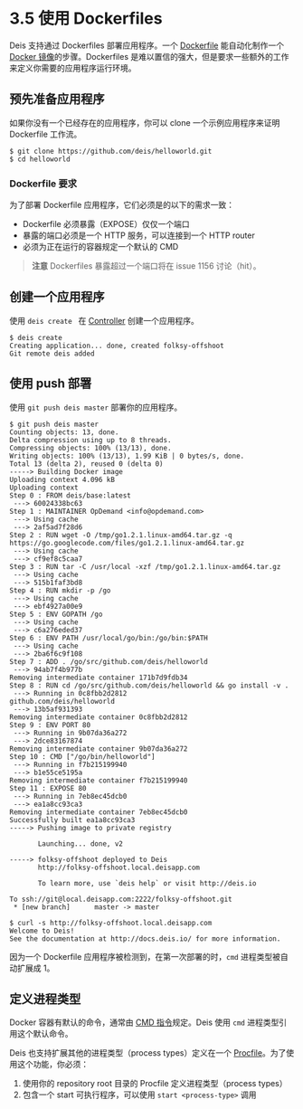 # 3.5 使用 Dockerfiles

Deis 支持通过 Dockerfiles 部署应用程序。一个 [Dockerfile][1] 能自动化制作一个 [Docker 镜像][2]的步骤。Dockerfiles 是难以置信的强大，但是要求一些额外的工作来定义你需要的应用程序运行环境。

## 预先准备应用程序

如果你没有一个已经存在的应用程序，你可以 clone 一个示例应用程序来证明 Dockerfile 工作流。

```
$ git clone https://github.com/deis/helloworld.git
$ cd helloworld
```

### Dockerfile 要求

为了部署 Dockerfile 应用程序，它们必须是的以下的需求一致：

- Dockerfile 必须暴露（EXPOSE）仅仅一个端口
- 暴露的端口必须是一个 HTTP 服务，可以连接到一个 HTTP router
- 必须为正在运行的容器规定一个默认的 CMD

> **注意**
Dockerfiles 暴露超过一个端口将在 issue 1156 讨论（hit）。

## 创建一个应用程序

使用 `deis create ` 在 [Controller][3] 创建一个应用程序。

```
$ deis create
Creating application... done, created folksy-offshoot
Git remote deis added
```

## 使用 push 部署

使用 `git push deis master` 部署你的应用程序。

```
$ git push deis master
Counting objects: 13, done.
Delta compression using up to 8 threads.
Compressing objects: 100% (13/13), done.
Writing objects: 100% (13/13), 1.99 KiB | 0 bytes/s, done.
Total 13 (delta 2), reused 0 (delta 0)
-----> Building Docker image
Uploading context 4.096 kB
Uploading context
Step 0 : FROM deis/base:latest
 ---> 60024338bc63
Step 1 : MAINTAINER OpDemand <info@opdemand.com>
 ---> Using cache
 ---> 2af5ad7f28d6
Step 2 : RUN wget -O /tmp/go1.2.1.linux-amd64.tar.gz -q https://go.googlecode.com/files/go1.2.1.linux-amd64.tar.gz
 ---> Using cache
 ---> cf9ef8c5caa7
Step 3 : RUN tar -C /usr/local -xzf /tmp/go1.2.1.linux-amd64.tar.gz
 ---> Using cache
 ---> 515b1faf3bd8
Step 4 : RUN mkdir -p /go
 ---> Using cache
 ---> ebf4927a00e9
Step 5 : ENV GOPATH /go
 ---> Using cache
 ---> c6a276eded37
Step 6 : ENV PATH /usr/local/go/bin:/go/bin:$PATH
 ---> Using cache
 ---> 2ba6f6c9f108
Step 7 : ADD . /go/src/github.com/deis/helloworld
 ---> 94ab7f4b977b
Removing intermediate container 171b7d9fdb34
Step 8 : RUN cd /go/src/github.com/deis/helloworld && go install -v .
 ---> Running in 0c8fbb2d2812
github.com/deis/helloworld
 ---> 13b5af931393
Removing intermediate container 0c8fbb2d2812
Step 9 : ENV PORT 80
 ---> Running in 9b07da36a272
 ---> 2dce83167874
Removing intermediate container 9b07da36a272
Step 10 : CMD ["/go/bin/helloworld"]
 ---> Running in f7b215199940
 ---> b1e55ce5195a
Removing intermediate container f7b215199940
Step 11 : EXPOSE 80
 ---> Running in 7eb8ec45dcb0
 ---> ea1a8cc93ca3
Removing intermediate container 7eb8ec45dcb0
Successfully built ea1a8cc93ca3
-----> Pushing image to private registry

       Launching... done, v2

-----> folksy-offshoot deployed to Deis
       http://folksy-offshoot.local.deisapp.com

       To learn more, use `deis help` or visit http://deis.io

To ssh://git@local.deisapp.com:2222/folksy-offshoot.git
 * [new branch]      master -> master

$ curl -s http://folksy-offshoot.local.deisapp.com
Welcome to Deis!
See the documentation at http://docs.deis.io/ for more information.

```

因为一个 Dockerfile 应用程序被检测到，在第一次部署的时，`cmd` 进程类型被自动扩展成 1。


## 定义进程类型

Docker 容器有默认的命令，通常由 [CMD 指令][4]规定。Deis 使用 `cmd` 进程类型引用这个默认命令。

Deis 也支持扩展其他的进程类型（process types）定义在一个  [Procfile][5]。为了使用这个功能，你必须：

1. 使用你的 repository  root 目录的 Procfile 定义进程类型（process types）
2. 包含一个 start 可执行程序，可以使用 `start <process-type>` 调用




  [1]: https://docs.docker.com/reference/builder/
  [2]: https://docs.docker.com/introduction/understanding-docker/
  [3]: http://docs.deis.io/en/latest/reference/terms/controller/#controller
  [4]: https://docs.docker.com/reference/builder/#cmd
  [5]: https://devcenter.heroku.com/articles/procfile